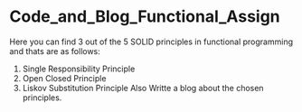 # Code_and_Blog_Functional_Assign
Here you can find 3 out of the 5 SOLID principles in functional programming and thats are as follows:

1. Single Responsibility Principle
2. Open Closed Principle
3. Liskov Substitution Principle Also Writte a blog about the chosen principles.
